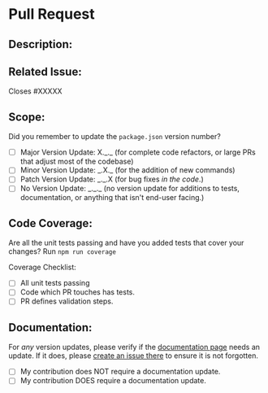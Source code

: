 # Pull Request

<!--Before contributing, please read our contributing guidelines-->

## Description:

<!--A brief description of what your pull request does.-->

## Related Issue:

<!--Is this related to an issue? Does it close one? If so, replace the XXXXX below with the issue number.-->

Closes #XXXXX

## Scope:

Did you remember to update the `package.json` version number?

- [ ] Major Version Update: X.\_.\_ (for complete code refactors, or large PRs that adjust most of the codebase)
- [ ] Minor Version Update: \_.X.\_ (for the addition of new commands)
- [ ] Patch Version Update: \_.\_.X (for bug fixes _in the code_.)
- [ ] No Version Update: \_.\_.\_ (no version update for additions to tests, documentation, or anything that isn't end-user facing.)

## Code Coverage:

Are all the unit tests passing and have you added tests that cover your changes? Run `npm run coverage`

Coverage Checklist:

- [ ] All unit tests passing
- [ ] Code which PR touches has tests.
- [ ] PR defines validation steps.

## Documentation:

For _any_ version updates, please verify if the [documentation page](https://www.nhcarrigan.com/BeccaBot-documentation) needs an update. If it does, please [create an issue there](https://github.com/nhcarrigan/BeccaBot-documentation/issues/new?assignees=nhcarrigan&labels=%F0%9F%9A%A6+status%3A+awaiting+triage&template=update.md&title=%5BUPDATE%5D) to ensure it is not forgotten.

- [ ] My contribution does NOT require a documentation update.
- [ ] My contribution DOES require a documentation update.
